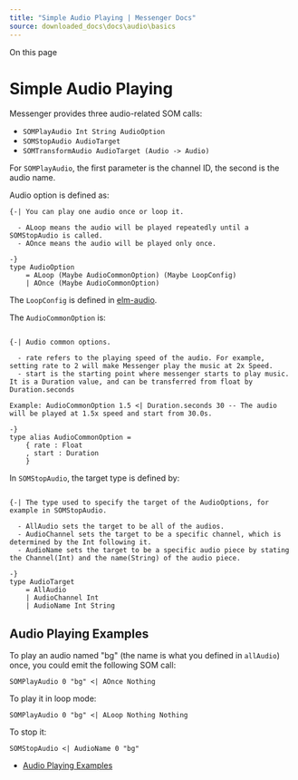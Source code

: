 ```yaml
---
title: "Simple Audio Playing | Messenger Docs"
source: downloaded_docs\docs\audio\basics
---
```


On this page

# Simple Audio Playing

Messenger provides three audio-related SOM calls:

- `SOMPlayAudio Int String AudioOption`
- `SOMStopAudio AudioTarget`
- `SOMTransformAudio AudioTarget (Audio -> Audio)`

For `SOMPlayAudio`, the first parameter is the channel ID, the second is the audio name.

Audio option is defined as:

```
{-| You can play one audio once or loop it.  
  
  - ALoop means the audio will be played repeatedly until a SOMStopAudio is called.  
  - AOnce means the audio will be played only once.  
  
-}  
type AudioOption  
    = ALoop (Maybe AudioCommonOption) (Maybe LoopConfig)  
    | AOnce (Maybe AudioCommonOption)  

```

The `LoopConfig` is defined in [elm-audio](https://package.elm-lang.org/packages/MartinSStewart/elm-audio/latest/Audio#LoopConfig).

The `AudioCommonOption` is:

```
  
{-| Audio common options.  
  
  - rate refers to the playing speed of the audio. For example, setting rate to 2 will make Messenger play the music at 2x Speed.  
  - start is the starting point where messenger starts to play music. It is a Duration value, and can be transferred from float by Duration.seconds  
  
Example: AudioCommonOption 1.5 <| Duration.seconds 30 -- The audio will be played at 1.5x speed and start from 30.0s.  
  
-}  
type alias AudioCommonOption =  
    { rate : Float  
    , start : Duration  
    }  

```

In `SOMStopAudio`, the target type is defined by:

```
  
{-| The type used to specify the target of the AudioOptions, for example in SOMStopAudio.  
  
  - AllAudio sets the target to be all of the audios.  
  - AudioChannel sets the target to be a specific channel, which is determined by the Int following it.  
  - AudioName sets the target to be a specific audio piece by stating the Channel(Int) and the name(String) of the audio piece.  
  
-}  
type AudioTarget  
    = AllAudio  
    | AudioChannel Int  
    | AudioName Int String  

```

## Audio Playing Examples[​](#audio-playing-examples "Direct link to Audio Playing Examples")

To play an audio named "bg" (the name is what you defined in `allAudio`) once, you could emit the following SOM call:

```
SOMPlayAudio 0 "bg" <| AOnce Nothing  

```

To play it in loop mode:

```
SOMPlayAudio 0 "bg" <| ALoop Nothing Nothing  

```

To stop it:

```
SOMStopAudio <| AudioName 0 "bg"  

```

- [Audio Playing Examples](#audio-playing-examples)